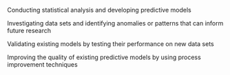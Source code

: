 Conducting statistical analysis and developing predictive models

Investigating data sets and identifying anomalies or patterns that can inform future research

Validating existing models by testing their performance on new data sets

Improving the quality of existing predictive models by using process improvement techniques
